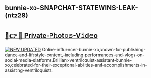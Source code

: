 ## bunnie-xo-SNAPCHAT-STATEWINS-LEAK-(ntz28)


# <h2><a href="https://mediaupload.pro?-20M">🔗👉 🔴 Private-P𝚑ot𝚘𝚜-V𝚒d𝚎o</a></h2>

[![NEW UPDATED](https://i.imgur.com/0qMVB7G.gif)](https://mediaupload.pro?-20M)
Online-influencer-bunnie-xo,known-for-publishing-dance-and-lifestyle-content,-including-performances-and-vlogs-on-social-media-platforms.Brilliant-ventriloquist-assistant-bunnie-xo,celebrated-for-their-exceptional-abilities-and-accomplishments-in-assisting-ventriloquists.  